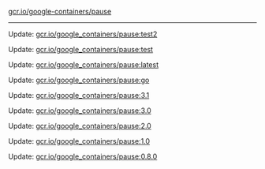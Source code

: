 [gcr.io/google-containers/pause](https://hub.docker.com/r/cruse/pause/tags/) 

----
Update: [gcr.io/google_containers/pause:test2](https://hub.docker.com/r/cruse/pause/tags/)

Update: [gcr.io/google_containers/pause:test](https://hub.docker.com/r/cruse/pause/tags/)

Update: [gcr.io/google_containers/pause:latest](https://hub.docker.com/r/cruse/pause/tags/)

Update: [gcr.io/google_containers/pause:go](https://hub.docker.com/r/cruse/pause/tags/)

Update: [gcr.io/google_containers/pause:3.1](https://hub.docker.com/r/cruse/pause/tags/)

Update: [gcr.io/google_containers/pause:3.0](https://hub.docker.com/r/cruse/pause/tags/)

Update: [gcr.io/google_containers/pause:2.0](https://hub.docker.com/r/cruse/pause/tags/)

Update: [gcr.io/google_containers/pause:1.0](https://hub.docker.com/r/cruse/pause/tags/)

Update: [gcr.io/google_containers/pause:0.8.0](https://hub.docker.com/r/cruse/pause/tags/)


